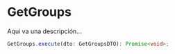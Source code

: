 # GetGroups

Aqui va una descripción...

```typescript 
GetGroups.execute(dto: GetGroupsDTO): Promise<void>;
```
